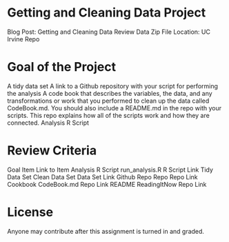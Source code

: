 # Getting and Cleaning Data Project
Blog Post: Getting and Cleaning Data Review 
Data Zip File Location: UC Irvine Repo

# Goal of the Project
A tidy data set
A link to a Github repository with your script for performing the analysis
A code book that describes the variables, the data, and any transformations or work that you performed to clean up the data called CodeBook.md. You should also include a README.md in the repo with your scripts. This repo explains how all of the scripts work and how they are connected.
Analysis R Script

# Review Criteria
Goal	Item	Link to Item
Analysis R Script	run_analysis.R	R Script Link
Tidy Data Set	Clean Data Set	Data Set Link
Github Repo	Repo	Repo Link
Cookbook	CodeBook.md	Repo Link
README	ReadingItNow	Repo Link

# License
Anyone may contribute after this assignment is turned in and graded.
